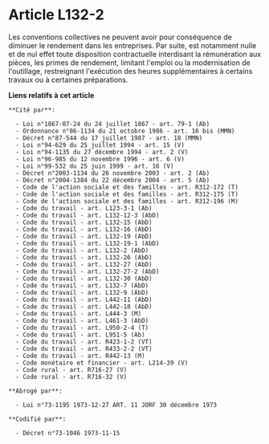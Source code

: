 # Article L132-2

Les conventions collectives ne peuvent avoir pour conséquence de diminuer le rendement dans les entreprises. Par suite, est
notamment nulle et de nul effet toute disposition contractuelle interdisant la rémunération aux pièces, les primes de
rendement, limitant l'emploi ou la modernisation de l'outillage, restreignant l'exécution des heures supplémentaires à
certains travaux ou à certaines préparations.

**Liens relatifs à cet article**

	**Cité par**:

	  - Loi n°1867-07-24 du 24 juillet 1867 - art. 79-1 (Ab)
	  - Ordonnance n°86-1134 du 21 octobre 1986 - art. 16 bis (MMN)
	  - Décret n°87-544 du 17 juillet 1987 - art. 18 (MMN)
	  - Loi n°94-629 du 25 juillet 1994 - art. 15 (V)
	  - Loi n°94-1135 du 27 décembre 1994 - art. 2 (V)
	  - Loi n°96-985 du 12 novembre 1996 - art. 6 (V)
	  - Loi n°99-532 du 25 juin 1999 - art. 16 (V)
	  - Décret n°2003-1134 du 26 novembre 2003 - art. 2 (Ab)
	  - Décret n°2004-1384 du 22 décembre 2004 - art. 5 (Ab)
	  - Code de l'action sociale et des familles - art. R312-172 (T)
	  - Code de l'action sociale et des familles - art. R312-175 (T)
	  - Code de l'action sociale et des familles - art. R312-196 (M)
	  - Code du travail - art. L123-3-1 (Ab)
	  - Code du travail - art. L132-12-3 (AbD)
	  - Code du travail - art. L132-15 (AbD)
	  - Code du travail - art. L132-16 (AbD)
	  - Code du travail - art. L132-19 (AbD)
	  - Code du travail - art. L132-19-1 (AbD)
	  - Code du travail - art. L132-2 (AbD)
	  - Code du travail - art. L132-26 (AbD)
	  - Code du travail - art. L132-27 (AbD)
	  - Code du travail - art. L132-27-2 (AbD)
	  - Code du travail - art. L132-30 (AbD)
	  - Code du travail - art. L132-7 (AbD)
	  - Code du travail - art. L132-9 (AbD)
	  - Code du travail - art. L442-11 (AbD)
	  - Code du travail - art. L442-18 (AbD)
	  - Code du travail - art. L444-3 (M)
	  - Code du travail - art. L461-3 (AbD)
	  - Code du travail - art. L950-2-4 (T)
	  - Code du travail - art. L951-5 (Ab)
	  - Code du travail - art. R423-1-2 (VT)
	  - Code du travail - art. R433-2-2 (VT)
	  - Code du travail - art. R442-13 (M)
	  - Code monétaire et financier - art. L214-39 (V)
	  - Code rural - art. R716-27 (V)
	  - Code rural - art. R716-32 (V)

	**Abrogé par**:

	  - Loi n°73-1195 1973-12-27 ART. 11 JORF 30 décembre 1973

	**Codifié par**:

	  - Décret n°73-1046 1973-11-15
